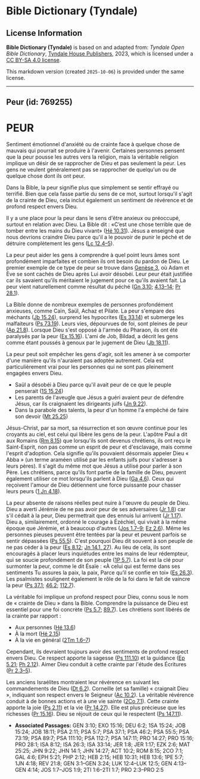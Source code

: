 # Bible Dictionary (Tyndale)

## License Information

**Bible Dictionary (Tyndale)** is based on and adapted from: _Tyndale Open Bible Dictionary_, [Tyndale House Publishers](https://tyndaleopenresources.com/), 2023, which is licensed under a [CC BY-SA 4.0 license](https://creativecommons.org/licenses/by-sa/4.0/legalcode.en).

This markdown version (created `2025-10-06`) is provided under the same license.



--------------------------------

## Peur (id: 769255)

PEUR
====

Sentiment émotionnel d'anxiété ou de crainte face à quelque chose de mauvais qui pourrait se produire à l'avenir. Certaines personnes pensent que la peur pousse les autres vers la religion, mais la véritable religion implique un désir de se rapprocher de Dieu et pas seulement la peur. Les gens ne veulent généralement pas se rapprocher de quelqu'un ou de quelque chose dont ils ont peur.

Dans la Bible, la peur signifie plus que simplement se sentir effrayé ou terrifié. Bien que cela fasse partie du sens de ce mot, surtout lorsqu'il s'agit de la crainte de Dieu, cela inclut également un sentiment de révérence et de profond respect envers Dieu.

Il y a une place pour la peur dans le sens d'être anxieux ou préoccupé, surtout en relation avec Dieu. La Bible dit : «C’est une chose terrible que de tomber entre les mains du Dieu vivant» ([Hé 10\.31](https://ref.ly/Heb10:31)). Jésus a enseigné que nous devrions craindre Dieu parce qu'il a le pouvoir de punir le péché et de détruire complètement les gens ([Lc 12\.4–5](https://ref.ly/Luke12:4-Luke12:5)).

La peur peut aider les gens à comprendre à quel point leurs âmes sont profondément imparfaites et combien ils ont besoin du pardon de Dieu. Le premier exemple de ce type de peur se trouve dans [Genèse 3](https://ref.ly/Gen3:1-Gen3:24), où Adam et Ève se sont cachés de Dieu après Lui avoir désobéi. Leur peur était justifiée car ils savaient qu'ils méritaient le jugement pour ce qu'ils avaient fait. La peur vient naturellement comme résultat du péché ([Gn 3\.10](https://ref.ly/Gen3:10); [4\.13–14](https://ref.ly/Gen4:13-Gen4:14); [Pr 28\.1](https://ref.ly/Prov28:1)).

La Bible donne de nombreux exemples de personnes profondément anxieuses, comme Caïn, Saül, Achaz et Pilate. La peur s'empare des méchants ([Jb 15\.24](https://ref.ly/Job15:24)), surprend les hypocrites ([Es 33\.14](https://ref.ly/Isa33:14)) et submerge les malfaiteurs ([Ps 73\.19](https://ref.ly/Ps73:19)). Leurs vies, dépourvues de foi, sont pleines de peur ([Ap 21\.8](https://ref.ly/Rev21:8)). Lorsque Dieu s'est opposé à l'armée du Pharaon, ils ont été paralysés par la peur ([Ex 15\.16](https://ref.ly/Exod15:16)). L'ami de Job, Bildad, a décrit les gens comme étant poussés à genoux par le jugement de Dieu ([Jb 18\.11](https://ref.ly/Job18:11)).

La peur peut soit empêcher les gens d'agir, soit les amener à se comporter d'une manière qu'ils n'auraient pas adoptée autrement. Cela est particulièrement vrai pour les personnes qui ne sont pas pleinement engagées envers Dieu.

* Saül a désobéi à Dieu parce qu'il avait peur de ce que le peuple penserait ([1S 15\.24](https://ref.ly/1Sam15:24))
* Les parents de l'aveugle que Jésus a guéri avaient peur de défendre Jésus, car ils craignaient les dirigeants juifs ([Jn 9\.22](https://ref.ly/John9:22)).
* Dans la parabole des talents, la peur d'un homme l'a empêché de faire son devoir ([Mt 25\.25](https://ref.ly/Matt25:25))

Jésus\-Christ, par sa mort, sa résurrection et son œuvre continue pour les croyants au ciel, est celui qui libère les gens de la peur. L'apôtre Paul a dit aux Romains ([Rm 8\.15](https://ref.ly/Rom8:15)) que lorsqu'ils sont devenus chrétiens, ils ont reçu le Saint\-Esprit, non pas comme un esprit de peur et d'esclavage, mais comme l'esprit d'adoption. Cela signifie qu'ils pouvaient désormais appeler Dieu « Abba » (un terme araméen utilisé par les enfants juifs pour s'adresser à leurs pères). Il s'agit du même mot que Jésus a utilisé pour parler à son Père. Les chrétiens, parce qu'ils font partie de la famille de Dieu, peuvent également utiliser ce mot lorsqu'ils parlent à Dieu ([Ga 4\.6](https://ref.ly/Gal4:6)). Ceux qui reçoivent l'amour de Dieu détiennent une force puissante pour chasser leurs peurs ([1 Jn 4\.18](https://ref.ly/1John4:18)).

La peur absente de raisons réelles peut nuire à l'œuvre du peuple de Dieu. Dieu a averti Jérémie de ne pas avoir peur de ses adversaires ([Jr 1\.8](https://ref.ly/Jer1:8)) car s'il cédait à la peur, Dieu permettrait que des ennuis lui arrivent ([Jr 1\.17](https://ref.ly/Jer1:17)). Dieu a, similairement, ordonné le courage à Ézéchiel, qui vivait à la même époque que Jérémie, et à beaucoup d'autres ([Jos 1\.7–9](https://ref.ly/Josh1:7-Josh1:9); [Ez 2\.6](https://ref.ly/Ezek2:6)). Même les personnes pieuses peuvent être tentées par la peur et peuvent parfois se sentir dépassées ([Ps 55\.5](https://ref.ly/Ps55:5)). C'est pourquoi Dieu dit souvent à son peuple de ne pas céder à la peur ([Es 8\.12](https://ref.ly/Isa8:12); [Jn 14\.1, 27](https://ref.ly/John14:1)). Au lieu de cela, ils sont encouragés à placer leurs inquiétudes entre les mains de leur rédempteur, qui se soucie profondément de son peuple ([1P 5\.7](https://ref.ly/1Pet5:7)). La foi est la clé pour surmonter la peur, comme le dit Ésaïe : «À celui qui est ferme dans ses sentiments Tu assures la paix, la paix, Parce qu’il se confie en toi» ([Es 26\.3](https://ref.ly/Isa26:3)). Les psalmistes soulignent également le rôle de la foi dans le fait de vaincre la peur ([Ps 37\.1](https://ref.ly/Ps37:1); [46\.2](https://ref.ly/Ps46:2); [112\.7](https://ref.ly/Ps112:7)).

La véritable foi implique un profond respect pour Dieu, connu sous le nom de « crainte de Dieu » dans la Bible. Comprendre la puissance de Dieu est essentiel pour une foi concrète ([Ps 5\.7](https://ref.ly/Ps5:7); [89\.7](https://ref.ly/Ps89:7)). Les chrétiens sont libérés de la crainte par rapport :

* Aux personnes ([Hé 13\.6](https://ref.ly/Heb13:6))
* À la mort ([Hé 2\.15](https://ref.ly/Heb2:15))
* À la vie en général ([2Tm 1\.6–7](https://ref.ly/2Tim1:6-2Tim1:7))

Cependant, ils devraient toujours avoir des sentiments de profond respect envers Dieu. Ce respect apporte la sagesse ([Ps 111\.10](https://ref.ly/Ps111:10)) et la guidance ([Ep 5\.21](https://ref.ly/Eph5:21); [Ph 2\.12](https://ref.ly/Phil2:12)). Aimer Dieu conduit à cette crainte par l'étude des Écritures ([Pr 2\.3–5](https://ref.ly/Prov2:3-Prov2:5)).

Les anciens Israélites montraient leur révérence en suivant les commandements de Dieu ([Dt 6\.2](https://ref.ly/Deut6:2)). Corneille (et sa famille) « craignait Dieu », indiquant son respect envers le Seigneur ([Ac 10\.2](https://ref.ly/Acts10:2)). La véritable révérence conduit à de bonnes actions et à une vie sainte ([2Co 7\.1](https://ref.ly/2Cor7:1)). Cette crainte apporte la joie ([Ps 2\.11](https://ref.ly/Ps2:11)) et la vie ([Pr 14\.27](https://ref.ly/Prov14:27)). Elle est plus précieuse que les richesses ([Pr 15\.16](https://ref.ly/Prov15:16)). Dieu se réjouit de ceux qui le respectent ([Ps 147\.11](https://ref.ly/Ps147:11)).

* **Associated Passages:** GEN 3:10; EXO 15:16; DEU 6:2; 1SA 15:24; JOB 15:24; JOB 18:11; PSA 2:11; PSA 5:7; PSA 37:1; PSA 46:2; PSA 55:5; PSA 73:19; PSA 89:7; PSA 111:10; PSA 112:7; PSA 147:11; PRO 14:27; PRO 15:16; PRO 28:1; ISA 8:12; ISA 26:3; ISA 33:14; JER 1:8; JER 1:17; EZK 2:6; MAT 25:25; JHN 9:22; JHN 14:1; JHN 14:27; ACT 10:2; ROM 8:15; 2CO 7:1; GAL 4:6; EPH 5:21; PHP 2:12; HEB 2:15; HEB 10:31; HEB 13:6; 1PE 5:7; 1JN 4:18; REV 21:8; GEN 3:1–GEN 3:24; LUK 12:4–LUK 12:5; GEN 4:13–GEN 4:14; JOS 1:7–JOS 1:9; 2TI 1:6–2TI 1:7; PRO 2:3–PRO 2:5

